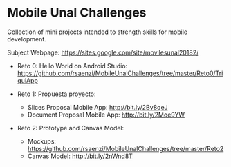 # Mobile Unal Challenges
Collection of mini projects intended to strength skills for mobile development.

Subject Webpage: https://sites.google.com/site/movilesunal20182/

* Reto 0: Hello World on Android Studio: https://github.com/rsaenzi/MobileUnalChallenges/tree/master/Reto0/TriquiApp

* Reto 1: Propuesta proyecto:
  - Slices Proposal Mobile App: http://bit.ly/2Bv8qeJ
  - Document Proposal Mobile App: http://bit.ly/2Moe9YW
  
* Reto 2: Prototype and Canvas Model:
  - Mockups: https://github.com/rsaenzi/MobileUnalChallenges/tree/master/Reto2
  - Canvas Model: http://bit.ly/2nWnd8T
